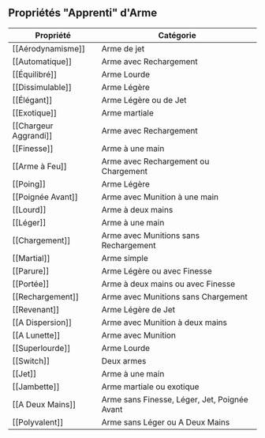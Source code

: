 
## Propriétés "Apprenti" d'Arme

| Propriété             | Catégorie                                    |
| --------------------- | -------------------------------------------- |
| [[Aérodynamisme]]     | Arme de jet                                  |
| [[Automatique]]       | Arme avec Rechargement                       |
| [[Équilibré]]         | Arme Lourde                                  |
| [[Dissimulable]]      | Arme Légère                                  |
| [[Élégant]]           | Arme Légère ou de Jet                        |
| [[Exotique]]           | Arme martiale                                |
| [[Chargeur Aggrandi]] | Arme avec Rechargement                       |
| [[Finesse]]           | Arme à une main                              |
| [[Arme à Feu]]        | Arme avec Rechargement ou Chargement         |
| [[Poing]]             | Arme Légère                                  |
| [[Poignée Avant]]     | Arme avec Munition à une main                |
| [[Lourd]]             | Arme à deux mains                            |
| [[Léger]]             | Arme à une main                              |
| [[Chargement]]        | Arme avec Munitions sans Rechargement        |
| [[Martial]]           | Arme simple                                  |
| [[Parure]]            | Arme Légère ou avec Finesse                  |
| [[Portée]]            | Arme à deux mains ou avec Finesse            |
| [[Rechargement]]      | Arme avec Munitions sans Chargement          |
| [[Revenant]]          | Arme Légère de Jet                           |
| [[A Dispersion]]      | Arme avec Munition à deux mains              |
| [[A Lunette]]         | Arme avec Munition                           |
| [[Superlourde]]       | Arme Lourde                                  |
| [[Switch]]            | Deux armes                                   |
| [[Jet]]               | Arme à une main                              |
| [[Jambette]]          | Arme martiale ou exotique                    |
| [[A Deux Mains]]      | Arme sans Finesse, Léger, Jet, Poignée Avant |
| [[Polyvalent]]        | Arme sans Léger ou A Deux Mains              |
